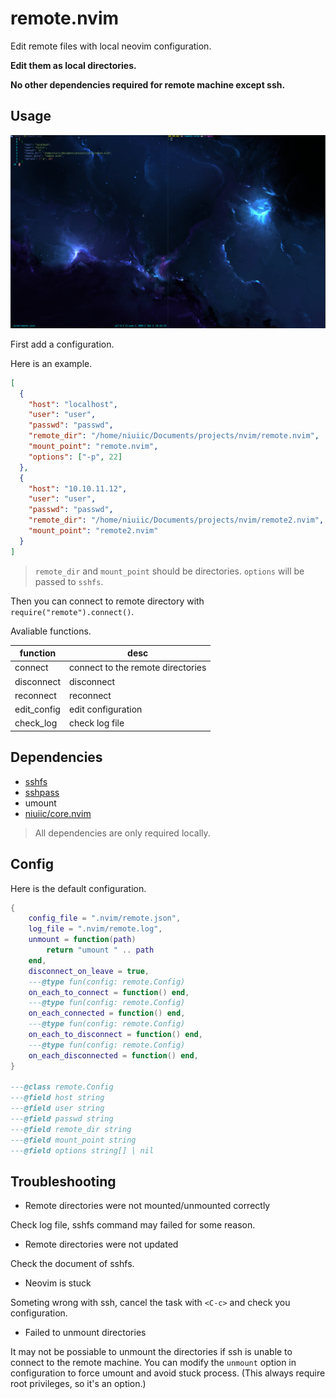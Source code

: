 # remote.nvim

Edit remote files with local neovim configuration.

**Edit them as local directories.**

**No other dependencies required for remote machine except ssh.**

## Usage

<img src="https://github.com/niuiic/assets/blob/main/remote.nvim/usage.gif" />

First add a configuration.

Here is an example.

```json
[
  {
    "host": "localhost",
    "user": "user",
    "passwd": "passwd",
    "remote_dir": "/home/niuiic/Documents/projects/nvim/remote.nvim",
    "mount_point": "remote.nvim",
    "options": ["-p", 22]
  },
  {
    "host": "10.10.11.12",
    "user": "user",
    "passwd": "passwd",
    "remote_dir": "/home/niuiic/Documents/projects/nvim/remote2.nvim",
    "mount_point": "remote2.nvim"
  }
]
```

> `remote_dir` and `mount_point` should be directories. `options` will be passed to `sshfs`.

Then you can connect to remote directory with `require("remote").connect()`.

Avaliable functions.

| function    | desc                              |
| ----------- | --------------------------------- |
| connect     | connect to the remote directories |
| disconnect  | disconnect                        |
| reconnect   | reconnect                         |
| edit_config | edit configuration                |
| check_log   | check log file                    |

## Dependencies

- [sshfs](https://github.com/libfuse/sshfs)
- [sshpass](https://sourceforge.net/projects/sshpass)
- umount
- [niuiic/core.nvim](https://github.com/niuiic/core.nvim)

> All dependencies are only required locally.

## Config

Here is the default configuration.

```lua
{
	config_file = ".nvim/remote.json",
	log_file = ".nvim/remote.log",
	unmount = function(path)
		return "umount " .. path
	end,
	disconnect_on_leave = true,
	---@type fun(config: remote.Config)
	on_each_to_connect = function() end,
	---@type fun(config: remote.Config)
	on_each_connected = function() end,
	---@type fun(config: remote.Config)
	on_each_to_disconnect = function() end,
	---@type fun(config: remote.Config)
	on_each_disconnected = function() end,
}

---@class remote.Config
---@field host string
---@field user string
---@field passwd string
---@field remote_dir string
---@field mount_point string
---@field options string[] | nil
```

## Troubleshooting

- Remote directories were not mounted/unmounted correctly

Check log file, sshfs command may failed for some reason.

- Remote directories were not updated

Check the document of sshfs.

- Neovim is stuck

Someting wrong with ssh, cancel the task with `<C-c>` and check you configuration.

- Failed to unmount directories

It may not be possiable to unmount the directories if ssh is unable to connect to the remote machine. You can modify the `unmount` option in configuration to force umount and avoid stuck process. (This always require root privileges, so it's an option.)
